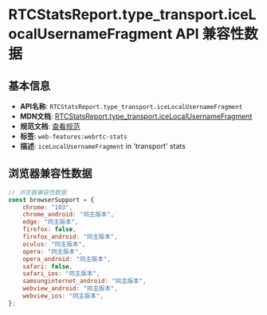 # RTCStatsReport.type_transport.iceLocalUsernameFragment API 兼容性数据

## 基本信息

- **API名称**: `RTCStatsReport.type_transport.iceLocalUsernameFragment`
- **MDN文档**: [RTCStatsReport.type_transport.iceLocalUsernameFragment](https://developer.mozilla.org/docs/Web/API/RTCTransportStats/iceLocalUsernameFragment)
- **规范文档**: [查看规范](https://w3c.github.io/webrtc-stats/#dom-rtctransportstats-icelocalusernamefragment)
- **标签**: `web-features:webrtc-stats`
- **描述**: `iceLocalUsernameFragment` in 'transport' stats

## 浏览器兼容性数据

```javascript
// 浏览器兼容性数据
const browserSupport = {
    chrome: "103",
    chrome_android: "同主版本",
    edge: "同主版本",
    firefox: false,
    firefox_android: "同主版本",
    oculus: "同主版本",
    opera: "同主版本",
    opera_android: "同主版本",
    safari: false,
    safari_ios: "同主版本",
    samsunginternet_android: "同主版本",
    webview_android: "同主版本",
    webview_ios: "同主版本",
};

```


